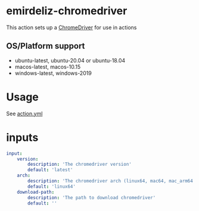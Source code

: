 # emirdeliz-chromedriver

This action sets up a [ChromeDriver](https://chromedriver.chromium.org/) for use in actions

## OS/Platform support

- ubuntu-latest, ubuntu-20.04 or ubuntu-18.04
- macos-latest, macos-10.15
- windows-latest, windows-2019

# Usage

See [action.yml](action.yml)

# inputs

```yml
input:
	version:
		description: 'The chromedriver version'
		default: 'latest'
	arch:
		description: 'The chromedriver arch (linux64, mac64, mac_arm64 or wind32)'
		default: 'linux64'
	download-path:
		description: 'The path to download chromedriver'
		default: ''
```
